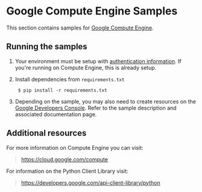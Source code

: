 # Google Compute Engine Samples

This section contains samples for [Google Compute Engine](https://cloud.google.com/compute).

## Running the samples

1. Your environment must be setup with [authentication
information](https://developers.google.com/identity/protocols/application-default-credentials#howtheywork). If you're running on Compute Engine, this is already setup.

2. Install dependencies from `requirements.txt`

        $ pip install -r requirements.txt

3. Depending on the sample, you may also need to create resources on the [Google Developers Console](https://console.developers.google.com). Refer to the sample description and associated documentation page.

## Additional resources

For more information on Compute Engine you can visit:

> https://cloud.google.com/compute

For information on the Python Client Library visit:

> https://developers.google.com/api-client-library/python
